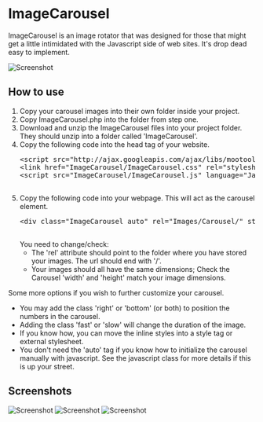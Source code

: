 ImageCarousel
===========

ImageCarousel is an image rotator that was designed for those that might get a little intimidated with the Javascript side of web sites. It's drop dead easy to implement.

![Screenshot](http://pat.cullen.co.za/project/ImageCarousel/Screenshot200x100.png)

How to use
----------

<ol>
	<li>
		Copy your carousel images into their own folder inside your project.
	</li>
	<li>
		Copy ImageCarousel.php into the folder from step one.
	</li>
	<li>
		Download and unzip the ImageCarousel files into your project folder. They should unzip into a folder called 'ImageCarousel'.
	</li>
	<li>
		Copy the following code into the head tag of your website.
		<pre name="code" class="html">
&lt;script src="http://ajax.googleapis.com/ajax/libs/mootools/1.2.4/mootools-yui-compressed.js" language="JavaScript" type="text/javascript" &gt;&lt;/script&gt;
&lt;link href="ImageCarousel/ImageCarousel.css" rel="stylesheet" type="text/css"&gt;
&lt;script src="ImageCarousel/ImageCarousel.js" language="JavaScript" type="text/javascript"&gt;&lt;/script&gt;
		</pre>
	</li>
	<li>
		Copy the following code into your webpage. This will act as the carousel element.
		<pre name="code" class="html">
&lt;div class="ImageCarousel auto" rel="Images/Carousel/" style="width: 500px; height: 375px;"&gt;&lt;/div&gt;
		</pre>
		You need to change/check:
		<ul>
			<li>The 'rel' attribute should point to the folder where you have stored your images. The url should end with '/'.</li>
			<li>Your images should all have the same dimensions; Check the Carousel 'width' and 'height' match your image dimensions.</li>
		</ul>
	</li>
</ol>
Some more options if you wish to further customize your carousel.
<ul>
	<li>You may add the class 'right' or 'bottom' (or both) to position the numbers in the carousel.</li>
	<li>Adding the class 'fast' or 'slow' will change the duration of the image.</li>
	<li>If you know how, you can move the inline styles into a style tag or external stylesheet. </li>
	<li>You don't need the 'auto' tag if you know how to initialize the carousel manually with javascript. See the javascript class for more details if this is up your street.</li>
</ul>

Screenshots
-----------

![Screenshot](http://pat.cullen.co.za/project/ImageCarousel/Screenshot1.png)
![Screenshot](http://pat.cullen.co.za/project/ImageCarousel/Screenshot2.png)
![Screenshot](http://pat.cullen.co.za/project/ImageCarousel/Screenshot3.png)

